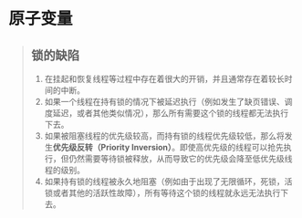 # 原子变量

> ## 锁的缺陷
>
> 1. 在挂起和恢复线程等过程中存在着很大的开销，并且通常存在着较长时间的中断。
> 2. 如果一个线程在持有锁的情况下被延迟执行（例如发生了缺页错误、调度延迟，或者其他类似情况），那么所有需要这个锁的线程都无法执行下去。
> 3. 如果被阻塞线程的优先级较高，而持有锁的线程优先级较低，那么将发生**优先级反转（Priority Inversion）**。即使高优先级的线程可以抢先执行，但仍然需要等待锁被释放，从而导致它的优先级会降至低优先级线程的级别。
> 4. 如果持有锁的线程被永久地阻塞（例如由于出现了无限循环，死锁，活锁或者其他的活跃性故障），所有等待这个锁的线程就永远无法执行下去。
